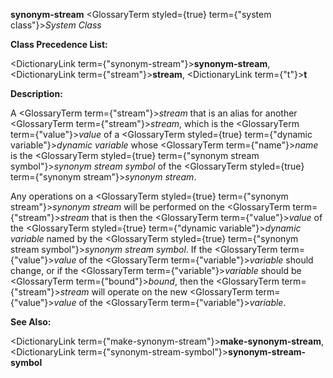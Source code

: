 **synonym-stream** <GlossaryTerm styled={true} term={"system class"}><i>System Class</i></GlossaryTerm> 



**Class Precedence List:** 



<DictionaryLink  term={"synonym-stream"}><b>synonym-stream</b></DictionaryLink>, <DictionaryLink  term={"stream"}><b>stream</b></DictionaryLink>, <DictionaryLink  term={"t"}><b>t</b></DictionaryLink> 



**Description:** 



A <GlossaryTerm  term={"stream"}><i>stream</i></GlossaryTerm> that is an alias for another <GlossaryTerm  term={"stream"}><i>stream</i></GlossaryTerm>, which is the <GlossaryTerm  term={"value"}><i>value</i></GlossaryTerm> of a <GlossaryTerm styled={true} term={"dynamic variable"}><i>dynamic variable</i></GlossaryTerm> whose <GlossaryTerm  term={"name"}><i>name</i></GlossaryTerm> is the <GlossaryTerm styled={true} term={"synonym stream symbol"}><i>synonym stream symbol</i></GlossaryTerm> of the <GlossaryTerm styled={true} term={"synonym stream"}><i>synonym stream</i></GlossaryTerm>. 



Any operations on a <GlossaryTerm styled={true} term={"synonym stream"}><i>synonym stream</i></GlossaryTerm> will be performed on the <GlossaryTerm  term={"stream"}><i>stream</i></GlossaryTerm> that is then the <GlossaryTerm  term={"value"}><i>value</i></GlossaryTerm> of the <GlossaryTerm styled={true} term={"dynamic variable"}><i>dynamic variable</i></GlossaryTerm> named by the <GlossaryTerm styled={true} term={"synonym stream symbol"}><i>synonym stream symbol</i></GlossaryTerm>. If the <GlossaryTerm  term={"value"}><i>value</i></GlossaryTerm> of the <GlossaryTerm  term={"variable"}><i>variable</i></GlossaryTerm> should change, or if the <GlossaryTerm  term={"variable"}><i>variable</i></GlossaryTerm> should be <GlossaryTerm  term={"bound"}><i>bound</i></GlossaryTerm>, then the <GlossaryTerm  term={"stream"}><i>stream</i></GlossaryTerm> will operate on the new <GlossaryTerm  term={"value"}><i>value</i></GlossaryTerm> of the <GlossaryTerm  term={"variable"}><i>variable</i></GlossaryTerm>. 



**See Also:** 



<DictionaryLink  term={"make-synonym-stream"}><b>make-synonym-stream</b></DictionaryLink>, <DictionaryLink  term={"synonym-stream-symbol"}><b>synonym-stream-symbol</b></DictionaryLink> 







 



 



